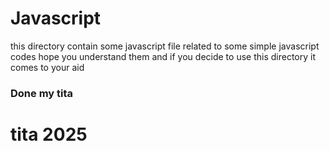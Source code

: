 # Javascript 
 this directory contain some javascript file related to some simple javascript codes hope 
you understand them and if you decide to use this directory it comes to your aid 

### Done my tita 
# tita 2025 
